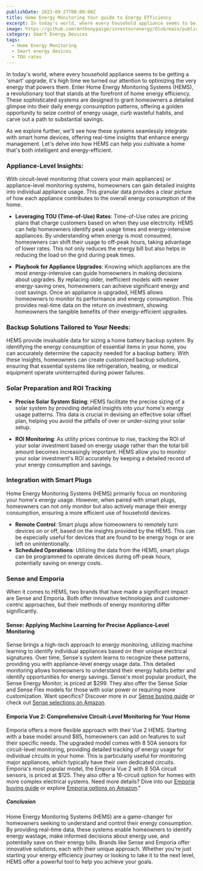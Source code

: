 ```yaml
---
publishDate: 2023-09-27T00:00:00Z
title: Home Energy Monitoring Your guide to Energy Efficiency
excerpt: In today's world, where every household appliance seems to be getting a 'smart' upgrade, it's high time we turned our attention to optimizing the very energy that powers them. Enter Home Energy Monitoring Systems (HEMS).
image: https://github.com/Anthonypaige/investnurenergy/blob/main/public/images/cover-art/SED-2-cover-art.png?raw=true
category: Smart Energy Devices
tags:
  - Home Energy Monitoring
  - Smart energy devices
  - TOU rates
---
```


In today's world, where every household appliance seems to be getting a 'smart' upgrade, it's high time we turned our attention to optimizing the very energy that powers them. Enter Home Energy Monitoring Systems (HEMS), a revolutionary tool that stands at the forefront of home energy efficiency. These sophisticated systems are designed to grant homeowners a detailed glimpse into their daily energy consumption patterns, offering a golden opportunity to seize control of energy usage, curb wasteful habits, and carve out a path to substantial savings.

As we explore further, we'll see how these systems seamlessly integrate with smart home devices, offering real-time insights that enhance energy management. Let's delve into how HEMS can help you cultivate a home that's both intelligent and energy-efficient.

### **Appliance-Level Insights**:

With circuit-level monitoring (that covers your main appliances) or appliance-level monitoring systems, homeowners can gain detailed insights into individual appliance usage. This granular data provides a clear picture of how each appliance contributes to the overall energy consumption of the home.

- **Leveraging TOU (Time-of-Use) Rates**:
  Time-of-Use rates are pricing plans that charge customers based on when they use electricity. HEMS can help homeowners identify peak usage times and energy-intensive appliances. By understanding when energy is most consumed, homeowners can shift their usage to off-peak hours, taking advantage of lower rates. This not only reduces the energy bill but also helps in reducing the load on the grid during peak times.

- **Playbook for Appliance Upgrades**:
  Knowing which appliances are the most energy-intensive can guide homeowners in making decisions about upgrades. By replacing older, inefficient models with newer energy-saving ones, homeowners can achieve significant energy and cost savings. Once an appliance is upgraded, HEMS allows homeowners to monitor its performance and energy consumption. This provides real-time data on the return on investment, showing homeowners the tangible benefits of their energy-efficient upgrades.

### **Backup Solutions Tailored to Your Needs**:

HEMS provide invaluable data for sizing a home battery backup system. By identifying the energy consumption of essential items in your home, you can accurately determine the capacity needed for a backup battery. With these insights, homeowners can create customized backup solutions, ensuring that essential systems like refrigeration, heating, or medical equipment operate uninterrupted during power failures.

### **Solar Preparation and ROI Tracking**

- **Precise Solar System Sizing**: HEMS facilitate the precise sizing of a solar system by providing detailed insights into your home's energy usage patterns. This data is crucial in devising an effective solar offset plan, helping you avoid the pitfalls of over or under-sizing your solar setup.

- **ROI Monitoring**: As utility prices continue to rise, tracking the ROI of your solar investment based on energy usage rather than the total bill amount becomes increasingly important. HEMS allow you to monitor your solar investment's ROI accurately by keeping a detailed record of your energy consumption and savings.

### **Integration with Smart Plugs**

Home Energy Monitoring Systems (HEMS) primarily focus on monitoring your home's energy usage. However, when paired with smart plugs, homeowners can not only monitor but also actively manage their energy consumption, ensuring a more efficient use of household devices.

- **Remote Control**: Smart plugs allow homeowners to remotely turn devices on or off, based on the insights provided by the HEMS. This can be especially useful for devices that are found to be energy hogs or are left on unintentionally.
- **Scheduled Operations**: Utilizing the data from the HEMS, smart plugs can be programmed to operate devices during off-peak hours, potentially saving on energy costs.

### **Sense and Emporia**

When it comes to HEMS, two brands that have made a significant impact are Sense and Emporia. Both offer innovative technologies and customer-centric approaches, but their methods of energy monitoring differ significantly.

#### **Sense: Applying Machine Learning for Precise Appliance-Level Monitoring**

Sense brings a high-tech approach to energy monitoring, utilizing machine learning to identify individual appliances based on their unique electrical signatures. Over time, Sense's system learns to recognize these patterns, providing you with appliance-level energy usage data. This detailed monitoring allows homeowners to understand their energy habits better and identify opportunities for energy savings. Sense's most popular product, the Sense Energy Monitor, is priced at $299. They also offer the Sense Solar and Sense Flex models for those with solar power or requiring more customization. Want specifics? Discover more in our [Sense buying guide](investinyourenergy.com/senses-home-energy-monitoring-system-driven-by-machine-learning) or check out [Sense selections on Amazon](https://amzn.to/48UYVRE).

#### **Emporia Vue 2: Comprehensive Circuit-Level Monitoring for Your Home**

Emporia offers a more flexible approach with their Vue 2 HEMS. Starting with a base model around $85, homeowners can add on features to suit their specific needs. The upgraded model comes with 8 50A sensors for circuit-level monitoring, providing detailed tracking of energy usage for individual circuits in your home. This is particularly useful for monitoring major appliances, which typically have their own dedicated circuits. Emporia's most popular model, the Emporia Vue 2 with 8 50A circuit sensors, is priced at $125. They also offer a 16-circuit option for homes with more complex electrical systems. Need more details? Dive into our [Emporia buying guide](investinyourenergy.com/emporias-home-energy-monitoring-systems) or explore [Emporia options on Amazon](https://amzn.to/3PXp2ij)."

##### **Conclusion**

Home Energy Monitoring Systems (HEMS) are a game-changer for homeowners seeking to understand and control their energy consumption. By providing real-time data, these systems enable homeowners to identify energy wastage, make informed decisions about energy use, and potentially save on their energy bills. Brands like Sense and Emporia offer innovative solutions, each with their unique approach. Whether you're just starting your energy efficiency journey or looking to take it to the next level, HEMS offer a powerful tool to help you achieve your goals.
